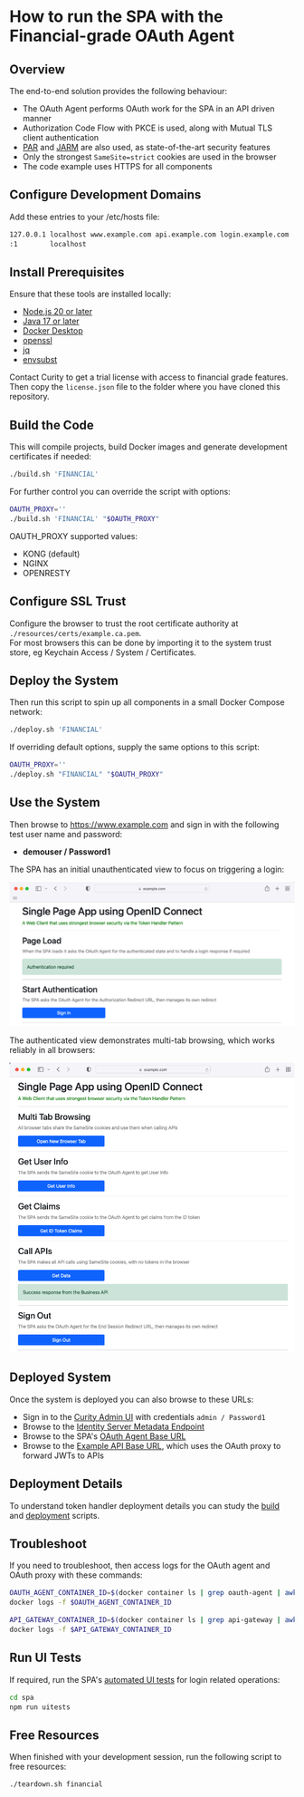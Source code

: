 # How to run the SPA with the Financial-grade OAuth Agent

## Overview

The end-to-end solution provides the following behaviour:

- The OAuth Agent performs OAuth work for the SPA in an API driven manner
- Authorization Code Flow with PKCE is used, along with Mutual TLS client authentication
- [PAR](https://tools.ietf.org/id/draft-lodderstedt-oauth-par-00.html) and [JARM](https://openid.net/specs/openid-financial-api-jarm.html) are also used, as state-of-the-art security features
- Only the strongest `SameSite=strict` cookies are used in the browser
- The code example uses HTTPS for all components

## Configure Development Domains

Add these entries to your /etc/hosts file:

```bash
127.0.0.1 localhost www.example.com api.example.com login.example.com
:1        localhost
```

## Install Prerequisites

Ensure that these tools are installed locally:

- [Node.js 20 or later](https://nodejs.org/en/download/)
- [Java 17 or later](https://openjdk.java.net/projects/jdk/17/)
- [Docker Desktop](https://www.docker.com/products/docker-desktop)
- [openssl](https://www.openssl.org/source/)
- [jq](https://stedolan.github.io/jq/download/)
- [envsubst](https://www.gnu.org/software/gettext/)

Contact Curity to get a trial license with access to financial grade features.\
Then copy the `license.json` file to the folder where you have cloned this repository.

## Build the Code

This will compile projects, build Docker images and generate development certificates if needed:

```bash
./build.sh 'FINANCIAL'
```

For further control you can override the script with options:

```bash
OAUTH_PROXY=''
./build.sh 'FINANCIAL' "$OAUTH_PROXY" 
```

OAUTH_PROXY supported values:
  - KONG (default)
  - NGINX
  - OPENRESTY

## Configure SSL Trust

Configure the browser to trust the root certificate authority at `./resources/certs/example.ca.pem`.\
For most browsers this can be done by importing it to the system trust store, eg Keychain Access / System / Certificates.

## Deploy the System

Then run this script to spin up all components in a small Docker Compose network:

```bash
./deploy.sh 'FINANCIAL' 
```

If overriding default options, supply the same options to this script:

```bash
OAUTH_PROXY=''
./deploy.sh "FINANCIAL" "$OAUTH_PROXY" 
```

## Use the System

Then browse to https://www.example.com and sign in with the following test user name and password:

- **demouser / Password1**

The SPA has an initial unauthenticated view to focus on triggering a login:

![Unauthenticated View](/doc/images/ui-unauthenticated-financial.png)

The authenticated view demonstrates multi-tab browsing, which works reliably in all browsers:

![Authenticated View](/doc/images/ui-authenticated-financial.png)

## Deployed System

Once the system is deployed you can also browse to these URLs:

- Sign in to the [Curity Admin UI](https://localhost:6749/admin) with credentials `admin / Password1`
- Browse to the [Identity Server Metadata Endpoint](https://login.example.com:8443/oauth/v2/oauth-anonymous/.well-known/openid-configuration)
- Browse to the SPA's [OAuth Agent Base URL](https://api.example.com/oauth-agent)
- Browse to the [Example API Base URL](https://api.example.com/api), which uses the OAuth proxy to forward JWTs to APIs

## Deployment Details

To understand token handler deployment details you can study the [build](../deployment/build.sh) and [deployment](../deployment/financial/deploy.sh) scripts.

## Troubleshoot

If you need to troubleshoot, then access logs for the OAuth agent and OAuth proxy with these commands:

```bash
OAUTH_AGENT_CONTAINER_ID=$(docker container ls | grep oauth-agent | awk '{print $1}')
docker logs -f $OAUTH_AGENT_CONTAINER_ID
```

```bash
API_GATEWAY_CONTAINER_ID=$(docker container ls | grep api-gateway | awk '{print $1}')
docker logs -f $API_GATEWAY_CONTAINER_ID
```

## Run UI Tests

If required, run the SPA's [automated UI tests](Cypress.md) for login related operations:

```bash
cd spa
npm run uitests
```

## Free Resources

When finished with your development session, run the following script to free resources:

```bash
./teardown.sh financial
```
